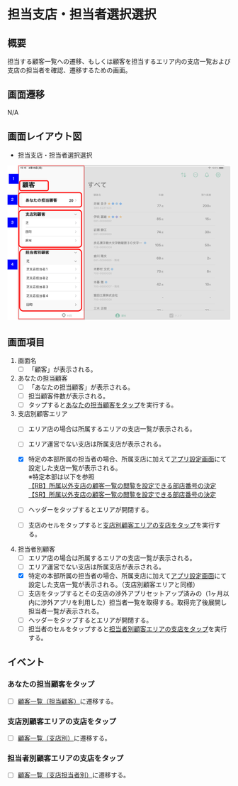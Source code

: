 # 担当支店・担当者選択選択

## 概要

担当する顧客一覧への遷移、もしくは顧客を担当するエリア内の支店一覧および支店の担当者を確認、遷移するための画面。

## 画面遷移

N/A

## 画面レイアウト図

- 担当支店・担当者選択選択

![担当支店・担当者選択選択](./images/担当支店・担当者選択選択.drawio.png)

## 画面項目

1. 画面名
    - [ ] 「顧客」が表示される。
2. あなたの担当顧客
    - [ ] 「あなたの担当顧客」が表示される。
    - [ ] 担当顧客件数が表示される。
    - [ ] タップすると[あなたの担当顧客をタップ](#あなたの担当顧客をタップ)を実行する。
3. 支店別顧客エリア
    - [ ] エリア店の場合は所属するエリアの支店一覧が表示される。
    - [ ] エリア運営でない支店は所属支店が表示される。
    - [X] 特定の本部所属の担当者の場合、所属支店に加えて[アプリ設定画面](../設定/%E3%82%A2%E3%83%97%E3%83%AA%E8%A8%AD%E5%AE%9A%E3%83%88%E3%83%83%E3%83%97.md)にて設定した支店一覧が表示される。  
    ※特定本部は以下を参照  
    [【RB】所属以外支店の顧客一覧の閲覧を設定できる部店番号の決定](https://devplf.resonabank.co.jp/resonaso/issues/21252)  
    [【SR】所属以外支店の顧客一覧の閲覧を設定できる部店番号の決定](https://devplf.resonabank.co.jp/resonaso/issues/21253)

    - [ ] ヘッダーをタップするとエリアが開閉する。
    - [ ] 支店のセルをタップすると[支店別顧客エリアの支店をタップ](#支店別顧客エリアの支店をタップ)を実行する。
4. 担当者別顧客
    - [ ] エリア店の場合は所属するエリアの支店一覧が表示される。
    - [ ] エリア運営でない支店は所属支店が表示される。
    - [X] 特定の本部所属の担当者の場合、所属支店に加えて[アプリ設定画面](../設定/%E3%82%A2%E3%83%97%E3%83%AA%E8%A8%AD%E5%AE%9A%E3%83%88%E3%83%83%E3%83%97.md)にて設定した支店一覧が表示される。（支店別顧客エリアと同様）
    - [ ] 支店をタップするとその支店の渉外アプリセットアップ済みの（1ヶ月以内に渉外アプリを利用した）担当者一覧を取得する。取得完了後展開し担当者一覧が表示される。
    - [ ] ヘッダーをタップするとエリアが開閉する。
    - [ ] 担当者のセルをタップすると[担当者別顧客エリアの支店をタップ](#担当者別顧客エリアの支店をタップ)を実行する。

## イベント

### あなたの担当顧客をタップ

- [ ] [顧客一覧（担当顧客）](./顧客一覧（担当顧客）.md)に遷移する。

### 支店別顧客エリアの支店をタップ

- [ ] [顧客一覧（支店別）](./顧客一覧（支店別）.md)に遷移する。

### 担当者別顧客エリアの支店をタップ

- [ ] [顧客一覧（支店担当者別）](./顧客一覧（支店担当者別）.md)に遷移する。
